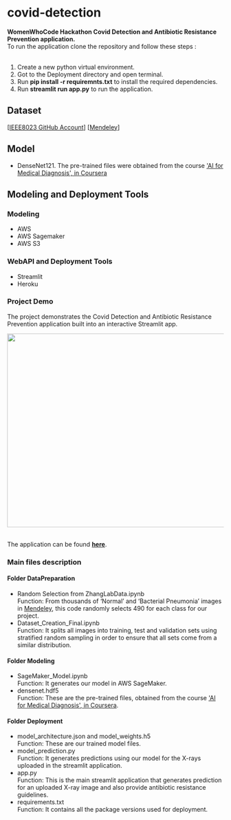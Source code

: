 # covid-detection
**WomenWhoCode Hackathon Covid Detection and Antibiotic Resistance Prevention application.**<br>
To run the application clone the repository and follow these steps :<br><br>
1. Create a new python virtual environment.<br>
2. Got to the Deployment directory and open terminal.<br>
3. Run **pip install -r requiremnts.txt** to install the required dependencies.<br>
4. Run **streamlit run app.py** to run the application.<br>

## Dataset
[[IEEE8023 GitHub Account](https://github.com/ieee8023/covid-chestxray-dataset)]
[[Mendeley](https://data.mendeley.com/datasets/rscbjbr9sj/3)]

## Model
* DenseNet121. The pre-trained files were obtained from the course ['AI for Medical Diagnosis', in Coursera](https://www.coursera.org/learn/ai-for-medical-diagnosis)

## Modeling and Deployment Tools
### Modeling
* AWS
* AWS Sagemaker
* AWS S3

### WebAPI and Deployment Tools
* Streamlit
* Heroku 

### Project Demo
The project demonstrates the Covid Detection and Antibiotic Resistance Prevention application built into an interactive Streamlit app.
<p align="center"><img src="appdemo.gif" width="750" height="450"></p>

<br>The application can be found **<a href="https://covid-wwc-hackathon.herokuapp.com/"> here</a>**.

### Main files description

#### Folder DataPreparation 
* Random Selection from ZhangLabData.ipynb<br>
Function: From thousands of ‘Normal’ and ‘Bacterial Pneumonia’ images in [Mendeley](https://data.mendeley.com/datasets/rscbjbr9sj/3), this code randomly selects 490 for each class for our project. <br>
* Dataset_Creation_Final.ipynb<br>
Function: It splits all images into training, test and validation sets using stratified random sampling in order to ensure that all sets come from a similar distribution.

#### Folder Modeling 
* SageMaker_Model.ipynb <br>
Function: It generates our model in AWS SageMaker. <br>
* densenet.hdf5<br>
Function: These are the pre-trained files, obtained from the course ['AI for Medical Diagnosis', in Coursera](https://www.coursera.org/learn/ai-for-medical-diagnosis). <br>

#### Folder Deployment 
* model_architecture.json and model_weights.h5<br>
Function: These are our trained model files. <br>
* model_prediction.py<br>
Function: It generates predictions using our model for the X-rays uploaded in the streamlit application.<br>
* app.py<br>
Function: This is the main streamlit application that generates prediction for an uploaded X-ray image and also provide antibiotic resistance guidelines. <br>
* requirements.txt <br>
Function: It contains all the package versions used for deployment.

